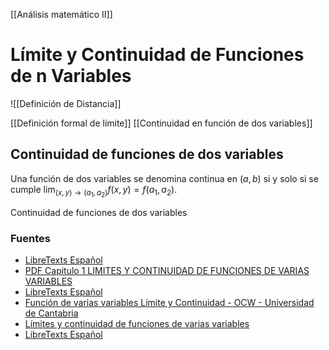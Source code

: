[[Análisis matemático II]]


# Límite y Continuidad de Funciones de n Variables

![[Definición de Distancia]]

[[Definición formal de límite]]
[[Continuidad en función de dos variables]]


## Continuidad de funciones de dos variables
Una función de dos variables se denomina continua en $(a,b)$ si y solo si se cumple $\lim_{(x,y)\rightarrow (a_1,a_2)}f(x,y)=f(a_1,a_2)$.

Continuidad de funciones de dos variables

### Fuentes
- [LibreTexts Español](https://espanol.libretexts.org/Matematicas/Libro%3A_Calculo_activo_(Boelkins_et_al.)/09%3A_Funciones_multivariables_y_vectoriales/9.01%3A_Funciones_de_Varias_Variables_y_Espacio_Tridimensional)
- [PDF Capitulo 1 LIMITES Y CONTINUIDAD DE FUNCIONES DE VARIAS VARIABLES](https://www.dmae.upct.es/~jose/calculo2/var2.pdf)
- [LibreTexts Español](https://espanol.libretexts.org/Matematicas/Libro%3A_Calculo_(Apex)/12%3A_Funciones_de_varias_variables/12.02%3A_L%C3%ADmites_y_continuidad_de_las_funciones_multivariables)
- [Función de varias variables Límite y Continuidad - OCW - Universidad de Cantabria](https://ocw.unican.es/pluginfile.php/1897/course/section/1562/funcion_n_variables.pdf)
- [Límites y continuidad de funciones de varias variables](https://www.dmae.upct.es/~paredes/mat1giqi/apuntes/Tema13.pdf)
- [LibreTexts Español](https://espanol.libretexts.org/Matematicas/Analisis/Introducci%C3%B3n_al_An%C3%A1lisis_Real_(Lebl)/02%3A_N%C3%BAmeros_reales/2.01%3A_Propiedades_b%C3%A1sicas)

